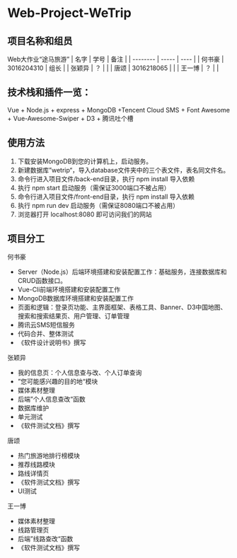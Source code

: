 # Web-Project-WeTrip

## 项目名称和组员
Web大作业“途马旅游”
| 名字        |   学号 | 备注  |
| --------   | -----  | ----  |
| 何书豪  | 3016204310 |   组长    |
| 张颖异  |    ？ |      |
| 唐颂 |     3016218065   |    |
| 王一博 |    ？    |    |



## 技术栈和插件一览：
Vue + Node.js + express + MongoDB +Tencent Cloud SMS + Font Awesome + Vue-Awesome-Swiper + D3 + 腾讯吐个槽

## 使用方法

1. 下载安装MongoDB到您的计算机上，启动服务。
2. 新建数据库”wetrip“，导入database文件夹中的三个表文件，表名同文件名。
3. 命令行进入项目文件/back-end目录，执行 npm install 导入依赖
4. 执行 npm start 启动服务（需保证3000端口不被占用）
5. 命令行进入项目文件/front-end目录，执行 npm install 导入依赖
6. 执行 npm run dev 启动服务（需保证8080端口不被占用）
7. 浏览器打开 localhost:8080 即可访问我们的网站

## 项目分工

何书豪
 - Server（Node.js）后端环境搭建和安装配置工作：基础服务，连接数据库和CRUD函数接口。
 - Vue-Cli前端环境搭建和安装配置工作
 - MongoDB数据库环境搭建和安装配置工作
 - 页面和逻辑：登录页功能、主界面框架、表格工具、Banner、D3中国地图、 搜索和搜索结果页、用户管理、订单管理
 - 腾讯云SMS短信服务
 - 代码合并、整体测试
 - 《软件设计说明书》撰写
 
 张颖异
- 我的信息页：个人信息查与改、个人订单查询
- ”您可能感兴趣的目的地“模块
- 媒体素材整理
- 后端”个人信息查改“函数
- 数据库维护
- 单元测试
- 《软件测试文档》撰写

唐颂
 - 热门旅游地排行榜模块
 - 推荐线路模块
 - 路线详情页
 - 《软件测试文档》撰写
 - UI测试
 
王一博
- 媒体素材整理
- 线路管理页
- 后端”线路查改“函数
- 《软件测试文档》撰写
